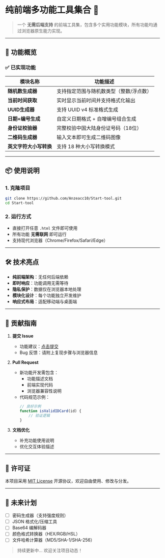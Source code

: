 # 纯前端多功能工具集合 🌟  

> 一个 **无需后端支持** 的前端工具集，包含多个实用功能模块，所有功能均通过浏览器原生能力实现。  

---

## 🚀 功能概览  

### ✅ 已实现功能  
| 模块名称 | 功能描述 |  
|----------|----------|  
| **随机数生成器** | 支持指定范围与随机数类型（整数/浮点数） |  
| **当前时间获取** | 实时显示当前时间并支持格式化输出 |  
| **UUID生成器** | 支持 UUID v4 标准格式生成 |  
| **日期+编号生成** | 自定义日期格式 + 自增编号组合生成 |  
| **身份证校验器** | 完整校验中国大陆身份证号码（18位） |  
| **二维码生成器** | 输入文本即可生成二维码图像 |  
| **英文字符大小写转换** | 支持 18 种大小写转换模式 |  

---

## 📦 使用说明  

### 1. 克隆项目  
```bash
git clone https://github.com/Anzeacc10/Start-tool.git
cd Start-tool
```

### 2. 运行方式  
- 直接打开任意 `.html` 文件即可使用  
- 所有功能 **无需联网** 即可运行  
- 支持现代浏览器（Chrome/Firefox/Safari/Edge）  

---

## 🛠 技术亮点  

- **纯前端架构**：无任何后端依赖  
- **即时响应**：功能调用无需等待  
- **隐私保护**：数据仅在浏览器本地处理  
- **模块化设计**：每个功能独立开发维护  
- **响应式布局**：适配移动端与桌面端  

---

## 🤝 贡献指南  

1. **提交 Issue**  
   - 功能建议：[点击提交](https://github.com/Anzeacc10/Start-tool/issues/new)  
   - Bug 反馈：请附上复现步骤与浏览器信息  

2. **Pull Request**  
   - 新功能开发需包含：  
     - 功能描述文档  
     - 前端实现代码  
     - 浏览器兼容性说明  
   - 代码规范示例：  
     ```javascript
     // 良好示例
     function isValidIDCard(id) {
         // 验证逻辑
     }
     ```

3. **文档优化**  
   - 补充功能使用说明  
   - 优化交互体验描述  

---

## 📜 许可证  

本项目采用 [MIT License](https://github.com/Anzeacc10/Start-tool/blob/main/LICENSE) 开源协议，欢迎自由使用、修改与分发。  

---

## 🌱 未来计划  

- [ ] 密码生成器（支持强度规则）  
- [ ] JSON 格式化/压缩工具  
- [ ] Base64 编解码器  
- [ ] 颜色格式转换器（HEX/RGB/HSL）  
- [ ] 文件哈希计算器（MD5/SHA-1/SHA-256）  

> 持续更新中... 欢迎关注项目动态！
